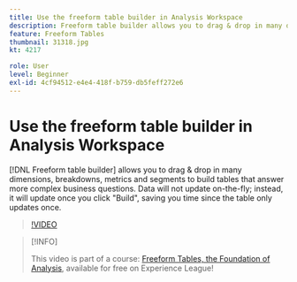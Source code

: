 ```yaml
---
title: Use the freeform table builder in Analysis Workspace
description: Freeform table builder allows you to drag & drop in many dimensions, breakdowns, metrics and segments to build tables that answer more complex business questions. Data will not update on-the-fly; instead, it will update once you click "Build", saving you time since the table only updates once.
feature: Freeform Tables
thumbnail: 31318.jpg
kt: 4217

role: User
level: Beginner
exl-id: 4cf94512-e4e4-418f-b759-db5feff272e6
---
```

# Use the freeform table builder in Analysis Workspace

[!DNL Freeform table builder] allows you to drag & drop in many dimensions, breakdowns, metrics and segments to build tables that answer more complex business questions. Data will not update on-the-fly; instead, it will update once you click "Build", saving you time since the table only updates once.

>[!VIDEO](https://video.tv.adobe.com/v/31318/?quality=12)

>[!INFO]
>
> This video is part of a course: [Freeform Tables, the Foundation of Analysis](https://experienceleague.adobe.com/?recommended=Analytics-U-1-2020.3), available for free on Experience League!
